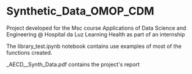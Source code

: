 # Synthetic_Data_OMOP_CDM
Project developed for the Msc course Applications of Data Science and Engineering @ Hospital da Luz Learning Health as part of an internship

The library_test.ipynb notebook contains use examples of most of the functions created.

_AECD__Synth_Data.pdf contains the project's report
